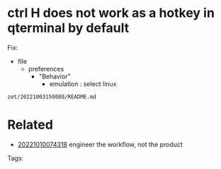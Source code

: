 # ctrl H does not work as a hotkey in qterminal by default 
Fix:
- file
  - preferences
    - "Behavior"
      - emulation : select linux

` zet/20221003150080/README.md `

# Related

- [20221010074318](/zet/20221010074318/README.md) engineer the workflow, not the product

Tags:

    
